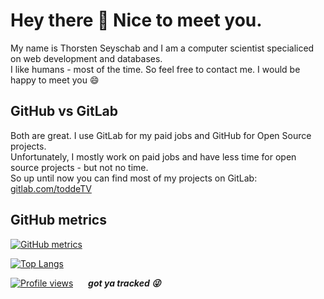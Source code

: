 # Hey there 👋 Nice to meet you.

My name is Thorsten Seyschab and I am a computer scientist specialiced on web development and databases.  
I like humans - most of the time. So feel free to contact me. I would be happy to meet you 😄

## GitHub vs GitLab

Both are great. I use GitLab for my paid jobs and GitHub for Open Source projects.  
Unfortunately, I mostly work on paid jobs and have less time for open source projects - but not no time.  
So up until now you can find most of my projects on GitLab:  
[gitlab.com/toddeTV](https://gitlab.com/toddeTV)

## GitHub metrics

[![GitHub metrics](https://metrics.lecoq.io/toddeTV)](https://metrics.lecoq.io/)

[![Top Langs](https://github-readme-stats.vercel.app/api/top-langs/?username=toddeTV&theme=tokyonight&layout=compact&hide_border=true&bg_color=0d1117)](https://github.com/anuraghazra/github-readme-stats)

[![Profile views](https://gpvc.arturio.dev/toddeTV)](https://github.com/arturssmirnovs/github-profile-views-counter) &nbsp;&nbsp;&nbsp;&nbsp; ___got ya tracked 😜___

<!--
//todo missing
[<img src='https://cdn.jsdelivr.net/npm/simple-icons@3.0.1/icons/github.svg' alt='github' height='40'>](https://github.com/...)
[<img src='https://cdn.jsdelivr.net/npm/simple-icons@3.0.1/icons/stackoverflow.svg' alt='stackoverflow' height='40'>](https://stackoverflow.com/users/user:...)
[<img src='https://cdn.jsdelivr.net/npm/simple-icons@3.0.1/icons/instagram.svg' alt='instagram' height='40'>](https://www.instagram.com/...)
[<img src='https://cdn.jsdelivr.net/npm/simple-icons@3.0.1/icons/twitter.svg' alt='twitter' height='40'>](https://twitter.com/...)
[<img src='https://cdn.jsdelivr.net/npm/simple-icons@3.0.1/icons/twitter.svg' alt='twitter' height='40'>](https://twitter.com/...)
[<img src='https://cdn.jsdelivr.net/npm/simple-icons@3.0.1/icons/dev-dot-to.svg' alt='dev' height='40'>](https://dev.to/...)
[<img src='https://cdn.jsdelivr.net/npm/simple-icons@3.0.1/icons/twitch.svg' alt='dev' height='40'>](https://dev.to/...)

or

<h2 align="center">Where to follow me</h2>
<br>
<p align="center">
  <a href="..." target="_blank">🕸️ Website</a>
  &bull;
  <a href="..." target="_blank">📝 Blog</a>
  &bull;
  <a href="..." target="_blank">🐦 Twitter</a>
  <br>
  <a href="..." target="_blank">🗃️ LinkedIn</a>
  &bull;
  <a href="..." target="_blank">📺 Twitch</a>
</p>
-->

<!--
Not used metrics/ stats:

[![Anurag's GitHub stats](https://github-readme-stats.vercel.app/api?username=toddeTV&theme=tokyonight&count_private=true&include_all_commits=true&show_icons=true)](https://github.com/anuraghazra/github-readme-stats)

[![GitHub Activity Graph](https://activity-graph.herokuapp.com/graph?username=toddeTV)]([https://activity-graph.herokuapp.com](https://github.com/Ashutosh00710/github-readme-activity-graph))

[![GitHub streak stats](https://github-readme-streak-stats.herokuapp.com/?user=toddeTV&theme=black-ice)](https://github.com/denvercoder1/github-readme-streak-stats)
-->
